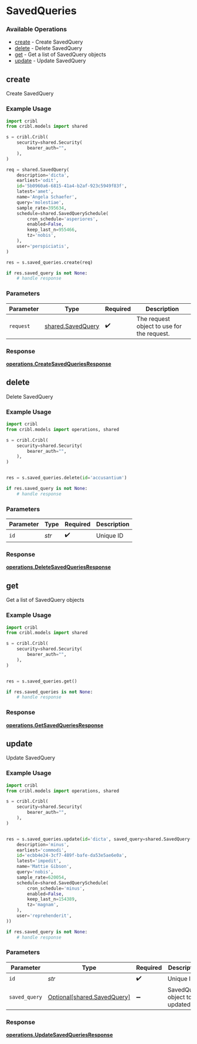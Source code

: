 # SavedQueries

### Available Operations

* [create](#create) - Create SavedQuery
* [delete](#delete) - Delete SavedQuery
* [get](#get) - Get a list of SavedQuery objects
* [update](#update) - Update SavedQuery

## create

Create SavedQuery

### Example Usage

```python
import cribl
from cribl.models import shared

s = cribl.Cribl(
    security=shared.Security(
        bearer_auth="",
    ),
)

req = shared.SavedQuery(
    description='dicta',
    earliest='odit',
    id='5b0960a6-6815-41a4-b2af-923c5949f83f',
    latest='amet',
    name='Angela Schaefer',
    query='molestiae',
    sample_rate=395634,
    schedule=shared.SavedQuerySchedule(
        cron_schedule='asperiores',
        enabled=False,
        keep_last_n=955466,
        tz='nobis',
    ),
    user='perspiciatis',
)

res = s.saved_queries.create(req)

if res.saved_query is not None:
    # handle response
```

### Parameters

| Parameter                                              | Type                                                   | Required                                               | Description                                            |
| ------------------------------------------------------ | ------------------------------------------------------ | ------------------------------------------------------ | ------------------------------------------------------ |
| `request`                                              | [shared.SavedQuery](../../models/shared/savedquery.md) | :heavy_check_mark:                                     | The request object to use for the request.             |


### Response

**[operations.CreateSavedQueriesResponse](../../models/operations/createsavedqueriesresponse.md)**


## delete

Delete SavedQuery

### Example Usage

```python
import cribl
from cribl.models import operations, shared

s = cribl.Cribl(
    security=shared.Security(
        bearer_auth="",
    ),
)


res = s.saved_queries.delete(id='accusantium')

if res.saved_query is not None:
    # handle response
```

### Parameters

| Parameter          | Type               | Required           | Description        |
| ------------------ | ------------------ | ------------------ | ------------------ |
| `id`               | *str*              | :heavy_check_mark: | Unique ID          |


### Response

**[operations.DeleteSavedQueriesResponse](../../models/operations/deletesavedqueriesresponse.md)**


## get

Get a list of SavedQuery objects

### Example Usage

```python
import cribl
from cribl.models import shared

s = cribl.Cribl(
    security=shared.Security(
        bearer_auth="",
    ),
)


res = s.saved_queries.get()

if res.saved_queries is not None:
    # handle response
```


### Response

**[operations.GetSavedQueriesResponse](../../models/operations/getsavedqueriesresponse.md)**


## update

Update SavedQuery

### Example Usage

```python
import cribl
from cribl.models import operations, shared

s = cribl.Cribl(
    security=shared.Security(
        bearer_auth="",
    ),
)


res = s.saved_queries.update(id='dicta', saved_query=shared.SavedQuery(
    description='minus',
    earliest='commodi',
    id='ecbb4e24-3cf7-489f-bafe-da53e5ae6e0a',
    latest='impedit',
    name='Mattie Gibson',
    query='nobis',
    sample_rate=620054,
    schedule=shared.SavedQuerySchedule(
        cron_schedule='minus',
        enabled=False,
        keep_last_n=154389,
        tz='magnam',
    ),
    user='reprehenderit',
))

if res.saved_query is not None:
    # handle response
```

### Parameters

| Parameter                                                        | Type                                                             | Required                                                         | Description                                                      |
| ---------------------------------------------------------------- | ---------------------------------------------------------------- | ---------------------------------------------------------------- | ---------------------------------------------------------------- |
| `id`                                                             | *str*                                                            | :heavy_check_mark:                                               | Unique ID                                                        |
| `saved_query`                                                    | [Optional[shared.SavedQuery]](../../models/shared/savedquery.md) | :heavy_minus_sign:                                               | SavedQuery object to be updated                                  |


### Response

**[operations.UpdateSavedQueriesResponse](../../models/operations/updatesavedqueriesresponse.md)**


